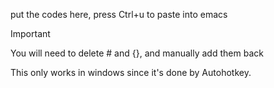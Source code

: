 put the codes here, press Ctrl+u to paste into emacs 

Important 

You will need to delete # and {}, and manually add them back

This only works in windows since it's done by Autohotkey.
